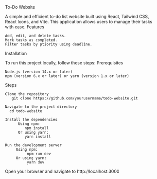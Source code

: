 To-Do Website

A simple and efficient to-do list website built using React, Tailwind CSS, React Icons, and Vite. This application allows users to manage their tasks with ease.
Features

    Add, edit, and delete tasks.
    Mark tasks as completed.
    Filter tasks by ptiority using deadline.
    
Installation

To run this project locally, follow these steps:
Prerequisites

    Node.js (version 14.x or later)
    npm (version 6.x or later) or yarn (version 1.x or later)

Steps

    Clone the repository
       git clone https://github.com/yourusername/todo-website.git

    Navigate to the project directory
      cd todo-website
    
    Install the dependencies
          Using npm: 
             npm install
          Or using yarn:
             yarn install

    Run the development server
         Using npm:
              npm run dev
         Or using yarn:
              yarn dev

Open your browser and navigate to
      http://localhost:3000
